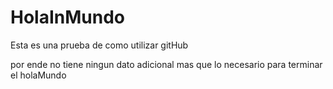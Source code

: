 # HolaInMundo
Esta es una prueba de como utilizar gitHub

por ende no tiene ningun dato adicional mas que lo necesario para terminar el holaMundo

